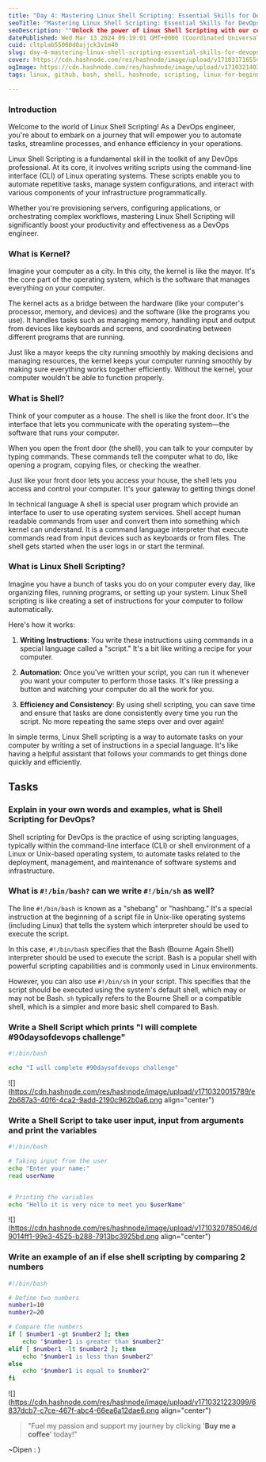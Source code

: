 ```yaml
---
title: "Day 4: Mastering Linux Shell Scripting: Essential Skills for DevOps Success"
seoTitle: "Mastering Linux Shell Scripting: Essential Skills for DevOps Success"
seoDescription: ""Unlock the power of Linux Shell Scripting with our comprehensive guide. Master essential skills tailored for DevOps success."
datePublished: Wed Mar 13 2024 09:19:01 GMT+0000 (Coordinated Universal Time)
cuid: cltplab55000d0ajjck3v1m40
slug: day-4-mastering-linux-shell-scripting-essential-skills-for-devops-success
cover: https://cdn.hashnode.com/res/hashnode/image/upload/v1710317165544/6bf152bd-0bde-423f-8ff9-9c4cdb7014f3.png
ogImage: https://cdn.hashnode.com/res/hashnode/image/upload/v1710321403241/9de11a3a-3fdf-445b-a6ad-9e73e575e40d.png
tags: linux, github, bash, shell, hashnode, scripting, linux-for-beginners, 90daysofdevops, wemakedevs, trainwithshubham

---
```


### Introduction

Welcome to the world of Linux Shell Scripting! As a DevOps engineer, you're about to embark on a journey that will empower you to automate tasks, streamline processes, and enhance efficiency in your operations.

Linux Shell Scripting is a fundamental skill in the toolkit of any DevOps professional. At its core, it involves writing scripts using the command-line interface (CLI) of Linux operating systems. These scripts enable you to automate repetitive tasks, manage system configurations, and interact with various components of your infrastructure programmatically.

Whether you're provisioning servers, configuring applications, or orchestrating complex workflows, mastering Linux Shell Scripting will significantly boost your productivity and effectiveness as a DevOps engineer.

### What is Kernel?

Imagine your computer as a city. In this city, the kernel is like the mayor. It's the core part of the operating system, which is the software that manages everything on your computer.

The kernel acts as a bridge between the hardware (like your computer's processor, memory, and devices) and the software (like the programs you use). It handles tasks such as managing memory, handling input and output from devices like keyboards and screens, and coordinating between different programs that are running.

Just like a mayor keeps the city running smoothly by making decisions and managing resources, the kernel keeps your computer running smoothly by making sure everything works together efficiently. Without the kernel, your computer wouldn't be able to function properly.

### What is Shell?

Think of your computer as a house. The shell is like the front door. It's the interface that lets you communicate with the operating system—the software that runs your computer.

When you open the front door (the shell), you can talk to your computer by typing commands. These commands tell the computer what to do, like opening a program, copying files, or checking the weather.

Just like your front door lets you access your house, the shell lets you access and control your computer. It's your gateway to getting things done!

In technical language A shell is special user program which provide an interface to user to use operating system services. Shell accept human readable commands from user and convert them into something which kernel can understand. It is a command language interpreter that execute commands read from input devices such as keyboards or from files. The shell gets started when the user logs in or start the terminal.

### What is Linux Shell Scripting?

Imagine you have a bunch of tasks you do on your computer every day, like organizing files, running programs, or setting up your system. Linux Shell scripting is like creating a set of instructions for your computer to follow automatically.

Here's how it works:

1. **Writing Instructions**: You write these instructions using commands in a special language called a "script." It's a bit like writing a recipe for your computer.
    
2. **Automation**: Once you've written your script, you can run it whenever you want your computer to perform those tasks. It's like pressing a button and watching your computer do all the work for you.
    
3. **Efficiency and Consistency**: By using shell scripting, you can save time and ensure that tasks are done consistently every time you run the script. No more repeating the same steps over and over again!
    

In simple terms, Linux Shell scripting is a way to automate tasks on your computer by writing a set of instructions in a special language. It's like having a helpful assistant that follows your commands to get things done quickly and efficiently.

## Tasks

### Explain in your own words and examples, what is Shell Scripting for DevOps?

Shell scripting for DevOps is the practice of using scripting languages, typically within the command-line interface (CLI) or shell environment of a Linux or Unix-based operating system, to automate tasks related to the deployment, management, and maintenance of software systems and infrastructure.

### What is `#!/bin/bash?` can we write `#!/bin/sh` as well?

The line `#!/bin/bash` is known as a "shebang" or "hashbang." It's a special instruction at the beginning of a script file in Unix-like operating systems (including Linux) that tells the system which interpreter should be used to execute the script.

In this case, `#!/bin/bash` specifies that the Bash (Bourne Again Shell) interpreter should be used to execute the script. Bash is a popular shell with powerful scripting capabilities and is commonly used in Linux environments.

However, you can also use `#!/bin/sh` in your script. This specifies that the script should be executed using the system's default shell, which may or may not be Bash. `sh` typically refers to the Bourne Shell or a compatible shell, which is a simpler and more basic shell compared to Bash.

### Write a Shell Script which prints "I will complete #90daysofdevops challenge"

```bash
#!/bin/bash

echo "I will complete #90daysofdevops challenge"
```

![](https://cdn.hashnode.com/res/hashnode/image/upload/v1710320015789/e2b687a3-40f6-4ca2-9add-2190c962b0a6.png align="center")

### Write a Shell Script to take user input, input from arguments and print the variables

```bash
#!/bin/bash

# Taking input from the user
echo "Enter your name:"
read userName


# Printing the variables
echo "Hello it is very nice to meet you $userName"
```

![](https://cdn.hashnode.com/res/hashnode/image/upload/v1710320785046/d9014ff1-99e3-4525-b288-7913bc3925bd.png align="center")

### Write an example of an if else shell scripting by comparing 2 numbers

```bash
#!/bin/bash

# Define two numbers
number1=10
number2=20

# Compare the numbers
if [ $number1 -gt $number2 ]; then
    echo "$number1 is greater than $number2"
elif [ $number1 -lt $number2 ]; then
    echo "$number1 is less than $number2"
else
    echo "$number1 is equal to $number2"
fi
```

![](https://cdn.hashnode.com/res/hashnode/image/upload/v1710321223099/6837dcb7-c7ce-467f-abc4-66ea6a12dae6.png align="center")

> "Fuel my passion and support my journey by clicking '**Buy me a coffee**' today!"

~Dipen : )